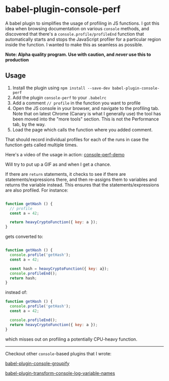 babel-plugin-console-perf
=========================


A babel plugin to simplifies the usage of profiling in JS functions. I
got this idea when browsing documentation on various `console` methods,
and discovered that there's a `console.profile/profileEnd` function that
automatically starts and stops the JavaScript profiler for a particular
region inside the function. I wanted to make this as seamless as
possible.

**Note: Alpha quality program. Use with caution, and _never_ use this
to production**


Usage
-----


1. Install the plugin using `npm install --save-dev babel-plugin-console-perf`
2. Add the plugin `console-perf` to your `.babelrc`
3. Add a comment `// profile` in the function you want to profile
4. Open the JS console in your browser, and navigate to the profiling
   tab. Note that on latest Chrome (Canary is what I generally use) the
   tool has been moved into the "more tools" section. This is not the
   Performance tab, by the way.
5. Load the page which calls the function where you added comment.

That should record individual profiles for each of the runs in case the
function gets called multiple times.

Here's a video of the usage in action: [console-perf-demo](https://www.dropbox.com/s/3o02rkyhzmx6pfz/console-perf-demo-complete.mov?dl=0)


Will try to put up a GIF as and when I get a chance.

If there are `return` statements, it checks to see if there are
statements/expressions there, and then re-assigns them to variables and
returns the variable instead. This ensures that the
statements/expressions are also profiled. For instance:
```javascript

function getHash () {
  // profile
  const a = 42;

  return heavyCryptoFunction({ key: a });
}

```

gets converted to:

```javascript

function getHash () {
  console.profile('getHash');
  const a = 42;

  const hash = heavyCryptoFunction({ key: a});
  console.profileEnd();
  return hash;
}

```

instead of:

```javascript
function getHash () {
  console.profile('getHash');
  const a = 42;

  console.profileEnd();
  return heavyCryptoFunction({ key: a });
}
```

which misses out on profiling a potentially CPU-heavy function.


----------------


Checkout other `console`-based plugins that I wrote:

[babel-plugin-console-groupify](https://github.com/kgrz/babel-plugin-console-groupify)

[babel-plugin-transform-console-log-variable-names](https://github.com/kgrz/babel-plugin-transform-console-log-variable-names)
